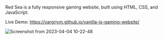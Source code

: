 Red Sea is a fully responsive gaming website,
built using HTML, CSS, and JavaScript.

Live Demo: https://vargriym.github.io/vanilla-js-gaming-website/

![Screenshot from 2023-04-04 10-22-48](https://user-images.githubusercontent.com/102037554/229737491-f281cce8-4975-4a97-8394-d850bc5d37de.png)

